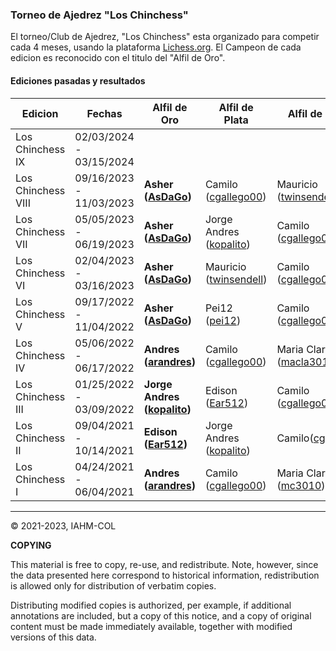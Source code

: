 ### Torneo de Ajedrez "Los Chinchess" 

El torneo/Club de Ajedrez, "Los Chinchess" esta organizado para competir cada 4 meses, usando la plataforma [Lichess.org](https://lichess.org/). 
El Campeon de cada edicion es reconocido con el titulo del "Alfil de Oro".

#### Ediciones pasadas y resultados

| Edicion            | Fechas                  | Alfil de Oro                                                  | Alfil de Plata                                              | Alfil de Bronce                                            |
|--------------------|-------------------------|---------------------------------------------------------------|-------------------------------------------------------------|------------------------------------------------------------|
| Los Chinchess IX   | 02/03/2024 - 03/15/2024 |                                                               |                                                             |                                                        	  |
| Los Chinchess VIII | 09/16/2023 - 11/03/2023 | **Asher ([AsDaGo](https://lichess.org/@/AsDaGo))**            | Camilo ([cgallego00](https://lichess.org/@/cgallego00))     | Mauricio ([twinsendell](https://lichess.org/@/twinsendell))|
| Los Chinchess VII  | 05/05/2023 - 06/19/2023 | **Asher ([AsDaGo](https://lichess.org/@/AsDaGo))**            | Jorge Andres ([kopalito](https://lichess.org/@/kopalito))   | Camilo ([cgallego00](https://lichess.org/@/cgallego00))    |
| Los Chinchess VI   | 02/04/2023 - 03/16/2023 | **Asher ([AsDaGo](https://lichess.org/@/AsDaGo))**            | Mauricio ([twinsendell](https://lichess.org/@/twinsendell)) | Camilo ([cgallego00](https://lichess.org/@/cgallego00))    |
| Los Chinchess V    | 09/17/2022 - 11/04/2022 | **Asher ([AsDaGo](https://lichess.org/@/AsDaGo))**            | Pei12 ([pei12](https://lichess.org/@/pei12))                | Camilo ([cgallego00](https://lichess.org/@/cgallego00))    |
| Los Chinchess IV   | 05/06/2022 - 06/17/2022 | **Andres  ([arandres](https://lichess.org/@/arandres))**      | Camilo ([cgallego00](https://lichess.org/@/cgallego00))     | Maria Clara ([macla3010](https://lichess.org/@/macla3010)) |
| Los Chinchess III  | 01/25/2022 - 03/09/2022 | **Jorge Andres ([kopalito](https://lichess.org/@/kopalito))** | Edison ([Ear512](https://lichess.org/@/Ear512))             | Camilo ([cgallego00](https://lichess.org/@/cgallego00))    |
| Los Chinchess II   | 09/04/2021 - 10/14/2021 | **Edison  ([Ear512](https://lichess.org/@/Ear512))**          | Jorge Andres ([kopalito](https://lichess.org/@/kopalito))   | Camilo([cgallego00](https://lichess.org/@/cgallego00))     |
| Los Chinchess I    | 04/24/2021 - 06/04/2021 | **Andres  ([arandres](https://lichess.org/@/arandres))**      | Camilo ([cgallego00](https://lichess.org/@/cgallego00))     | Maria Clara ([mc3010](https://lichess.org/@/mc3010))       |

***
:copyright: 2021-2023, IAHM-COL

**COPYING**

This material is free to copy, re-use, and redistribute. 
Note, however, since the data presented here correspond to historical 
information, redistribution is allowed only for distribution of verbatim 
copies.

Distributing modified copies is authorized, per example, if additional 
annotations are included, but a copy of this notice, and a copy of 
original content must be made immediately available, together with 
modified versions of this data.

